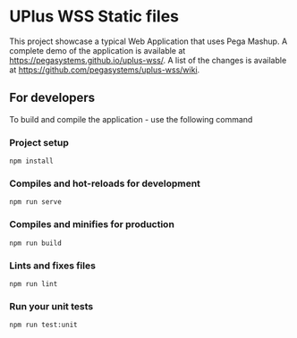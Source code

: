 # UPlus WSS Static files

This project showcase a typical Web Application that uses Pega Mashup. A complete demo of the application is available at https://pegasystems.github.io/uplus-wss/. A list of the changes is available at https://github.com/pegasystems/uplus-wss/wiki.

## For developers

To build and compile the application - use the following command 

### Project setup
```
npm install
```

### Compiles and hot-reloads for development
```
npm run serve
```

### Compiles and minifies for production
```
npm run build
```

### Lints and fixes files
```
npm run lint
```

### Run your unit tests
```
npm run test:unit
```

